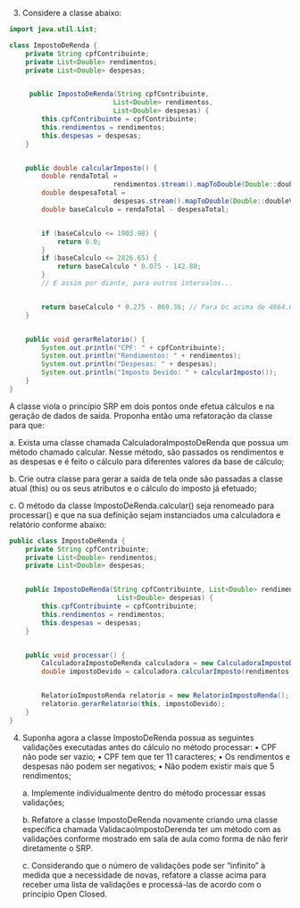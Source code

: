 3. Considere a classe abaixo:

```java
import java.util.List;

class ImpostoDeRenda {
    private String cpfContribuinte;
    private List<Double> rendimentos;
    private List<Double> despesas;


     public ImpostoDeRenda(String cpfContribuinte,
                          List<Double> rendimentos,
                          List<Double> despesas) {
        this.cpfContribuinte = cpfContribuinte;
        this.rendimentos = rendimentos;
        this.despesas = despesas;
    }


    public double calcularImposto() {
        double rendaTotal =
                          rendimentos.stream().mapToDouble(Double::doubleValue).sum();
        double despesaTotal =
                          despesas.stream().mapToDouble(Double::doubleValue).sum();
        double baseCalculo = rendaTotal - despesaTotal;


        if (baseCalculo <= 1903.98) {
            return 0.0;
        }
        if (baseCalculo <= 2826.65) {
            return baseCalculo * 0.075 - 142.80;
        }
        // E assim por diante, para outros intervalos...


        return baseCalculo * 0.275 - 869.36; // Para bc acima de 4664.68
    }


    public void gerarRelatorio() {
        System.out.println("CPF: " + cpfContribuinte);
        System.out.println("Rendimentos: " + rendimentos);
        System.out.println("Despesas: " + despesas);
        System.out.println("Imposto Devido: " + calcularImposto());
    }
}
```

A classe viola o princípio SRP em dois pontos onde efetua cálculos e na geração de dados de saída. Proponha então uma refatoração da classe para que:

a. Exista uma classe chamada CalculadoraImpostoDeRenda que possua um método chamado calcular. Nesse método, são passados os rendimentos e as despesas e é feito o cálculo para diferentes valores da base de cálculo;

b. Crie outra classe para gerar a saída de tela onde são passadas a classe atual (this) ou os seus atributos e o cálculo do imposto já efetuado;

c. O método da classe ImpostoDeRenda.calcular() seja renomeado para processar() e que na sua definição sejam instanciados uma calculadora e relatório conforme abaixo:

```java
public class ImpostoDeRenda {
    private String cpfContribuinte;
    private List<Double> rendimentos;
    private List<Double> despesas;


    public ImpostoDeRenda(String cpfContribuinte, List<Double> rendimentos,
                           List<Double> despesas) {
        this.cpfContribuinte = cpfContribuinte;
        this.rendimentos = rendimentos;
        this.despesas = despesas;
    }


    public void processar() {
        CalculadoraImpostoDeRenda calculadora = new CalculadoraImpostoDeRenda();
        double impostoDevido = calculadora.calcularImposto(rendimentos, despesas);


        RelatorioImpostoRenda relatorio = new RelatorioImpostoRenda();
        relatorio.gerarRelatorio(this, impostoDevido);
    }
}
```

4. Suponha agora a classe ImpostoDeRenda possua as seguintes validações
   executadas antes do cálculo no método processar:
    • CPF não pode ser vazio;
    • CPF tem que ter 11 caracteres;
    • Os rendimentos e despesas não podem ser negativos;
    • Não podem existir mais que 5 rendimentos;

    a. Implemente individualmente dentro do método processar essas validações;

    b. Refatore a classe ImpostoDeRenda novamente criando uma classe específica chamada ValidacaoImpostoDerenda ter um método com as validações conforme mostrado em sala de aula como forma de não ferir diretamente o SRP.

    c. Considerando que o número de validações pode ser “infinito” à medida que a necessidade de novas, refatore a classe acima para receber uma lista de validações e processá-las de acordo com o princípio Open Closed.
